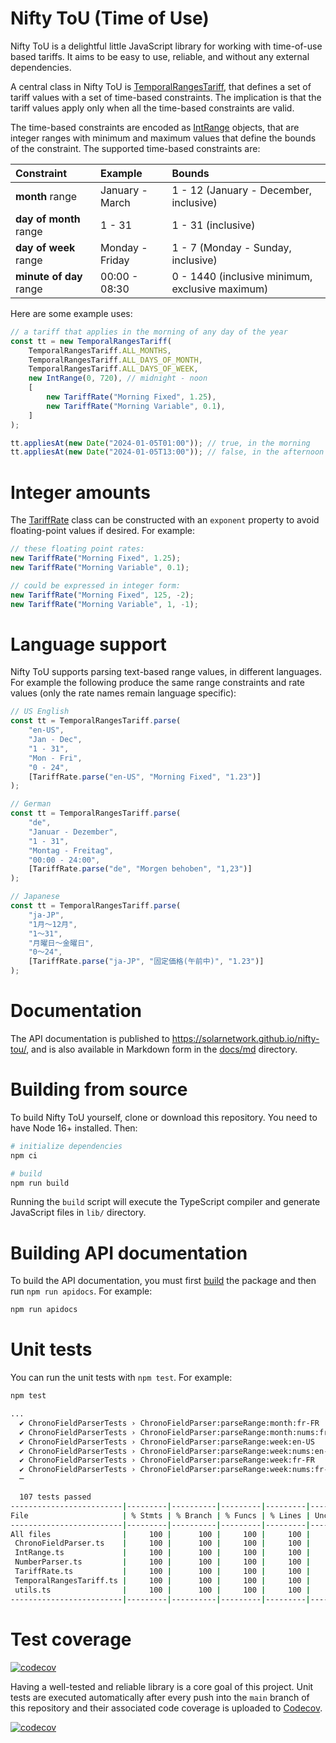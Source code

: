 # Nifty ToU (Time of Use)

Nifty ToU is a delightful little JavaScript library for working with time-of-use based tariffs.
It aims to be easy to use, reliable, and without any external dependencies.

A central class in Nifty ToU is [TemporalRangesTariff](./docs/md/nifty-tou.temporalrangestariff.md),
that defines a set of tariff values with a set of time-based constraints. The implication is that the
tariff values apply only when all the time-based constraints are valid.

The time-based constraints are encoded as [IntRange](docs/md/nifty-tou.intrange.md) objects,
that are integer ranges with minimum and maximum values that define the bounds of the constraint.
The supported time-based constraints are:

| Constraint              | Example         | Bounds                                          |
| :---------------------- | :-------------- | :---------------------------------------------- |
| **month** range         | January - March | 1 - 12 (January - December, inclusive)          |
| **day of month** range  | 1 - 31          | 1 - 31 (inclusive)                              |
| **day of week** range   | Monday - Friday | 1 - 7 (Monday - Sunday, inclusive)              |
| **minute of day** range | 00:00 - 08:30   | 0 - 1440 (inclusive minimum, exclusive maximum) |

Here are some example uses:

```ts
// a tariff that applies in the morning of any day of the year
const tt = new TemporalRangesTariff(
	TemporalRangesTariff.ALL_MONTHS,
	TemporalRangesTariff.ALL_DAYS_OF_MONTH,
	TemporalRangesTariff.ALL_DAYS_OF_WEEK,
	new IntRange(0, 720), // midnight - noon
	[
		new TariffRate("Morning Fixed", 1.25),
		new TariffRate("Morning Variable", 0.1),
	]
);

tt.appliesAt(new Date("2024-01-05T01:00")); // true, in the morning
tt.appliesAt(new Date("2024-01-05T13:00")); // false, in the afternoon
```

# Integer amounts

The [TariffRate](./docs/md/nifty-tou.tariffrate.md) class can be constructed with an `exponent`
property to avoid floating-point values if desired. For example:

```ts
// these floating point rates:
new TariffRate("Morning Fixed", 1.25);
new TariffRate("Morning Variable", 0.1);

// could be expressed in integer form:
new TariffRate("Morning Fixed", 125, -2);
new TariffRate("Morning Variable", 1, -1);
```

# Language support

Nifty ToU supports parsing text-based range values, in different languages. For example
the following produce the same range constraints and rate values (only the rate names
remain language specific):

```ts
// US English
const tt = TemporalRangesTariff.parse(
	"en-US",
	"Jan - Dec",
	"1 - 31",
	"Mon - Fri",
	"0 - 24",
	[TariffRate.parse("en-US", "Morning Fixed", "1.23")]
);

// German
const tt = TemporalRangesTariff.parse(
	"de",
	"Januar - Dezember",
	"1 - 31",
	"Montag - Freitag",
	"00:00 - 24:00",
	[TariffRate.parse("de", "Morgen behoben", "1,23")]
);

// Japanese
const tt = TemporalRangesTariff.parse(
	"ja-JP",
	"1月～12月",
	"1～31",
	"月曜日～金曜日",
	"0～24",
	[TariffRate.parse("ja-JP", "固定価格(午前中)", "1.23")]
);
```

# Documentation

The API documentation is published to <https://solarnetwork.github.io/nifty-tou/>, and is also
available in Markdown form in the [docs/md](./docs/md/index.md) directory.

# Building from source

To build Nifty ToU yourself, clone or download this repository. You need to have
Node 16+ installed. Then:

```sh
# initialize dependencies
npm ci

# build
npm run build
```

Running the `build` script will execute the TypeScript compiler and generate JavaScript files
in `lib/` directory.

# Building API documentation

To build the API documentation, you must first [build](#building-from-source) the package
and then run `npm run apidocs`. For example:

```sh
npm run apidocs
```

# Unit tests

You can run the unit tests with `npm test`. For example:

```sh
npm test

...
  ✔ ChronoFieldParserTests › ChronoFieldParser:parseRange:month:fr-FR
  ✔ ChronoFieldParserTests › ChronoFieldParser:parseRange:month:nums:fr-FR
  ✔ ChronoFieldParserTests › ChronoFieldParser:parseRange:week:en-US
  ✔ ChronoFieldParserTests › ChronoFieldParser:parseRange:week:nums:en-US
  ✔ ChronoFieldParserTests › ChronoFieldParser:parseRange:week:fr-FR
  ✔ ChronoFieldParserTests › ChronoFieldParser:parseRange:week:nums:fr-FR
  ─

  107 tests passed
-------------------------|---------|----------|---------|---------|-------------------
File                     | % Stmts | % Branch | % Funcs | % Lines | Uncovered Line #s
-------------------------|---------|----------|---------|---------|-------------------
All files                |     100 |      100 |     100 |     100 |
 ChronoFieldParser.ts    |     100 |      100 |     100 |     100 |
 IntRange.ts             |     100 |      100 |     100 |     100 |
 NumberParser.ts         |     100 |      100 |     100 |     100 |
 TariffRate.ts           |     100 |      100 |     100 |     100 |
 TemporalRangesTariff.ts |     100 |      100 |     100 |     100 |
 utils.ts                |     100 |      100 |     100 |     100 |
-------------------------|---------|----------|---------|---------|-------------------
```

# Test coverage

[![codecov](https://codecov.io/gh/SolarNetwork/nifty-tou/graph/badge.svg?token=IyYZDIk9rj)](https://codecov.io/github/SolarNetwork/nifty-tou)

Having a well-tested and reliable library is a core goal of this project. Unit tests are executed
automatically after every push into the `main` branch of this repository and their associated code
coverage is uploaded to [Codecov](https://codecov.io/github/SolarNetwork/nifty-tou/).

[![codecov](https://codecov.io/gh/SolarNetwork/nifty-tou/graphs/sunburst.svg?token=IyYZDIk9rj)](https://codecov.io/github/SolarNetwork/nifty-tou)
